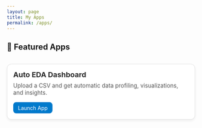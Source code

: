 ```yaml
---
layout: page
title: My Apps
permalink: /apps/
---
```


<style>
.app-grid {
  display: grid;
  grid-template-columns: repeat(auto-fit, minmax(250px, 1fr));
  gap: 1.5rem;
  padding: 1rem 0;
}
.app-card {
  border: 1px solid #ddd;
  border-radius: 12px;
  padding: 1rem;
  box-shadow: 0 4px 6px rgba(0,0,0,0.05);
  transition: all 0.3s ease;
  background: white;
}
.app-card:hover {
  transform: translateY(-5px);
  box-shadow: 0 8px 16px rgba(0,0,0,0.1);
}
.app-title {
  font-size: 1.2rem;
  font-weight: bold;
  color: #2b2b2b;
}
.app-desc {
  margin: 0.5rem 0;
  font-size: 0.95rem;
  color: #555;
}
.app-link {
  display: inline-block;
  margin-top: 0.5rem;
  padding: 0.4rem 0.8rem;
  background: #007acc;
  color: white;
  border-radius: 8px;
  text-decoration: none;
}
.app-link:hover {
  background: #005f99;
}
</style>

## 🚀 Featured Apps

<div class="app-grid">

<div class="app-card">
  <div class="app-title">Auto EDA Dashboard</div>
  <div class="app-desc">Upload a CSV and get automatic data profiling, visualizations, and insights.</div>
  <a class="app-link" href="https://aarti-eda-dashboard.streamlit.app" target="_blank">Launch App</a>
</div>

</div>
